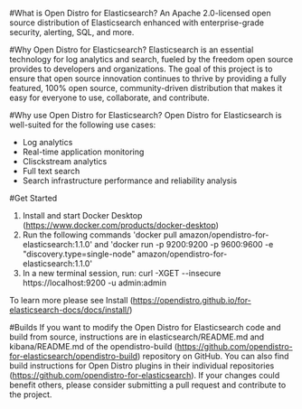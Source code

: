 #What is Open Distro for Elasticsearch? An Apache 2.0-licensed open source distribution of Elasticsearch enhanced with enterprise-grade security, alerting, SQL, and more.

#Why Open Distro for Elasticsearch? Elasticsearch is an essential technology for log analytics and search, fueled by the freedom open source provides to developers and organizations. The goal of this project is to ensure that open source innovation continues to thrive by providing a fully featured, 100% open source, community-driven distribution that makes it easy for everyone to use, collaborate, and contribute.

#Why use Open Distro for Elasticsearch? Open Distro for Elasticsearch is well-suited for the following use cases:

-	Log analytics
-	Real-time application monitoring
-	Clisckstream analytics
-	Full text search
-	Search infrastructure performance and reliability analysis

#Get Started

1.	Install and start Docker Desktop (https://www.docker.com/products/docker-desktop)
2.	Run the following commands 'docker pull amazon/opendistro-for-elasticsearch:1.1.0' and 'docker run -p 9200:9200 -p 9600:9600 -e "discovery.type=single-node" amazon/opendistro-for-elasticsearch:1.1.0'
3.	In a new terminal session, run: curl -XGET --insecure https://localhost:9200 -u admin:admin

To learn more please see Install (https://opendistro.github.io/for-elasticsearch-docs/docs/install/)

#Builds If you want to modify the Open Distro for Elasticsearch code and build from source, instructions are in elasticsearch/README.md and kibana/README.md of the opendistro-build (https://github.com/opendistro-for-elasticsearch/opendistro-build) repository on GitHub. You can also find build instructions for Open Distro plugins in their individual repositories (https://github.com/opendistro-for-elasticsearch). If your changes could benefit others, please consider submitting a pull request and contribute to the project.
